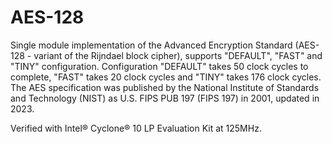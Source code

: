 # AES-128
<p>Single module implementation of the Advanced Encryption Standard (AES-128 - variant of the Rijndael block cipher), supports "DEFAULT", "FAST" and "TINY" configuration. Configuration "DEFAULT" takes 50 clock cycles to complete, "FAST" takes 20 clock cycles and "TINY" takes 176 clock cycles. The AES specification was published by the National Institute of Standards and Technology (NIST) as U.S. FIPS PUB 197 (FIPS 197) in 2001, updated in 2023.</p>
<p>Verified with Intel&reg; Cyclone&reg; 10 LP Evaluation Kit at 125MHz.</p>
